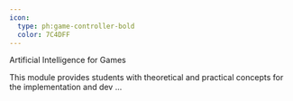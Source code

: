 ```yaml
---
icon:
  type: ph:game-controller-bold
  color: 7C4DFF
---
```


Artificial Intelligence for Games

This module provides students with theoretical and practical concepts for the implementation and dev ... 
